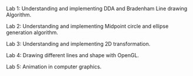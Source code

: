 Lab 1: Understanding and implementing DDA and Bradenham Line drawing Algorithm.

Lab 2: Understanding and implementing Midpoint circle and ellipse generation algorithm.

Lab 3: Understanding and implementing 2D transformation.

Lab 4: Drawing different lines and shape with OpenGL.

Lab 5: Animation in computer graphics.